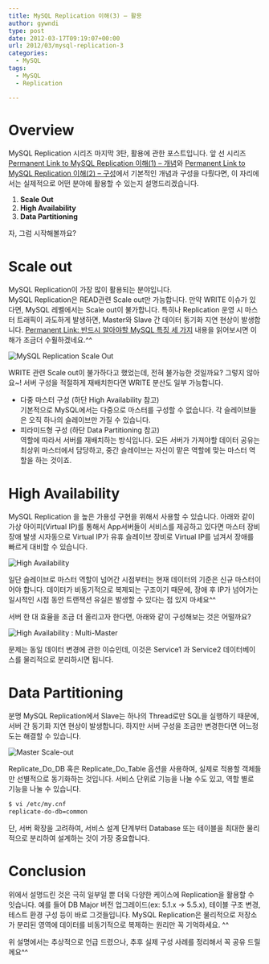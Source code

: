 ```yaml
---
title: MySQL Replication 이해(3) – 활용
author: gywndi
type: post
date: 2012-03-17T09:19:07+00:00
url: 2012/03/mysql-replication-3
categories:
  - MySQL
tags:
  - MySQL
  - Replication

---
```

# Overview

MySQL Replication 시리즈 마지막 3탄, 활용에 관한 포스트입니다. 앞 선 시리즈 [Permanent Link to MySQL Replication 이해(1) – 개념](/2011/12/mysql-replication-1/)와 [Permanent Link to MySQL Replication 이해(2) – 구성](/2012/02/mysql-replication-2/)에서 기본적인 개념과 구성을 다뤘다면, 이 자리에서는 실제적으로 어떤 분야에 활용할 수 있는지 설명드리겠습니다.

1. **Scale Out**
2. **High Availability**
3. **Data Partitioning**

자, 그럼 시작해볼까요?

# Scale out

MySQL Replication이 가장 많이 활용되는 분야입니다.  
MySQL Replication은 READ관련 Scale out만 가능합니다. 만약 WRITE 이슈가 있다면, MySQL 레벨에서는 Scale out이 불가합니다. 특히나 Replication 운영 시 마스터 트래픽이 과도하게 발생하면, Master와 Slave 간 데이터 동기화 지연 현상이 발생합니다. [Permanent Link: 반드시 알아야할 MySQL 특징 세 가지](/2011/12/mysql-three-features/) 내용을 읽어보시면 이해가 조금더 수훨하겠네요.^^

![MySQL Replication Scale Out](/img/2012/03/MySQL_Replication_Scale_Out1.png)

WRITE 관련 Scale out이 불가하다고 했었는데, 전혀 불가능한 것일까요? 그렇지 않아요~! 서버 구성을 적절하게 재배치한다면 WRITE 분산도 일부 가능합니다.

* 다중 마스터 구성 (하단 High Availability 참고)  
  기본적으로 MySQL에서는 다중으로 마스터를 구성할 수 없습니다. 각 슬레이브들은 오직 하나의 슬레이브만 가질 수 있습니다.
* 피라미드형  구성 (하단 Data Partitioning 참고)  
  역할에 따라서 서버를 재배치하는 방식입니다. 모든 서버가 가져야할 데이터 공유는 최상위 마스터에서 담당하고, 중간 슬레이브는 자신이 맡은 역할에 맞는 마스터 역할을 하는 것이죠.

# High Availability

MySQL Replication 을 높은 가용성 구현을 위해서 사용할 수 있습니다.  아래와 같이 가상 아이피(Virtual IP)를 통해서 App서버들이 서비스를 제공하고 있다면 마스터 장비 장애 발생 시자동으로 Virtual IP가 유휴 슬레이브 장비로 Virtual IP를 넘겨서 장애를 빠르게 대비할 수 있습니다.

![High Availability](/img/2012/03/High_Availability.png)

일단 슬레이브로 마스터 역할이 넘어간 시점부터는 현재 데이터의 기준은 신규 마스터이어야 합니다. 데이터가 비동기적으로 복제되는 구조이기 때문에, 장애 후 IP가 넘어가는 일시적인 시점 동안 트랜잭션 유실은 발생할 수 있다는 점 있지 마세요^^

서버 한 대 효율을 조금 더 올리고자 한다면, 아래와 같이 구성해보는 것은 어떨까요?

![High Availability : Multi-Master](/img/2012/03/High_Availability-Multi-master.png)

문제는 동일 데이터 변경에 관한 이슈인데, 이것은 Service1 과 Service2 데이터베이스를 물리적으로 분리하시면 됩니다.

# Data Partitioning

분명 MySQL Replication에서 Slave는 하나의 Thread로만 SQL을 실행하기 때문에, 서버 간 동기화 지연 현상이 발생합니다. 하지만 서버 구성을 조금만 변경한다면 어느정도는 해결할 수 있습니다.

![Master Scale-out](/img/2012/03/Master-Scale-out.png)

Replicate\_Do\_DB 혹은 Replicate\_Do\_Table 옵션을 사용하여, 실제로 적용할 객체들만 선별적으로 동기화하는 것입니다. 서비스 단위로 기능을 나눌 수도 있고, 역할 별로 기능을 나눌 수 있습니다.

```bash
$ vi /etc/my.cnf
replicate-do-db=common
```

단, 서버 확장을 고려하여, 서비스 설계 단계부터 Database  또는 테이블을 최대한 물리적으로 분리하여 설계하는 것이 가장 중요합니다.

# Conclusion

위에서 설명드린 것은 극히 일부일 뿐 더욱 다양한 케이스에 Replication을 활용할 수 잇습니다. 예를 들어 DB Major 버전 업그레이드(ex: 5.1.x -> 5.5.x), 테이블 구조 변경, 테스트 환경 구성 등이 바로 그것들입니다. MySQL Replication은 물리적으로 저장소가 분리된 영역에 데이터를 비동기적으로 복제하는 원리만 꼭 기억하세요. ^^

위 설명에서는 추상적으로 언급 드렸으나, 추후 실제 구성 사례를 정리해서 꼭 공유 드릴께요^^